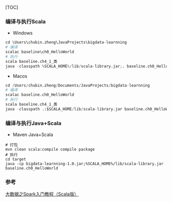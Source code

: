 [TOC]
### 编译与执行Scala
+ Windows
```python
cd \Users\chubin.zheng\JavaProjects\bigdata-learnning
# 编译
scalac baseline\ch0_HelloWorld
# 执行
scala baseline.ch4_1_类
java -classpath %SCALA_HOME%/lib/scala-library.jar;. baseline.ch0_HelloWorld
```
+ Macos
```python
cd /Users/chubin.zheng/Documents/JavaProjects/bigdata-learnning
# 编译
scalac baseline.ch0_HelloWorld
# 执行
scala baseline.ch4_1_类
java -classpath .:$SCALA_HOME/lib/scala-library.jar baseline.ch0_HelloWorld
```

### 编译与执行Java+Scala
+ Maven Java+Scala
```shell
# 打包
mvn clean scala:compile compile package
# 执行
cd target
java -cp bigdata-learnning-1.0.jar;%SCALA_HOME%/lib/scala-library.jar baseline.ch0_HelloWorld
```

### 参考
[大数据之Spark入门教程（Scala版）](http://dblab.xmu.edu.cn/blog/spark/)


